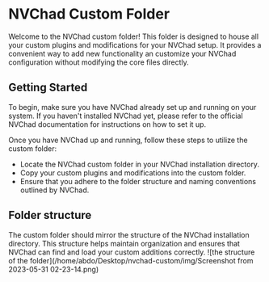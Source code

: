 # NVChad Custom Folder
Welcome to the NVChad custom folder! This folder is designed to house all your custom plugins and modifications for your NVChad setup. It provides a convenient way to add new functionality an customize your NVChad configuration without modifying the core files directly.


## Getting Started
To begin, make sure you have NVChad already set up and running on your system. If you haven't installed NVChad yet, please refer to the official NVChad documentation for instructions on how to set it up.

Once you have NVChad up and running, follow these steps to utilize the custom folder:

- Locate the NVChad custom folder in your NVChad installation directory.
- Copy your custom plugins and modifications into the custom folder.
- Ensure that you adhere to the folder structure and naming conventions outlined by NVChad.

## Folder structure
The custom folder should mirror the structure of the NVChad installation directory. This structure helps maintain organization and ensures that NVChad can find and load your custom additions correctly.
![the structure of the folder](/home/abdo/Desktop/nvchad-custom/img/Screenshot from 2023-05-31 02-23-14.png)

